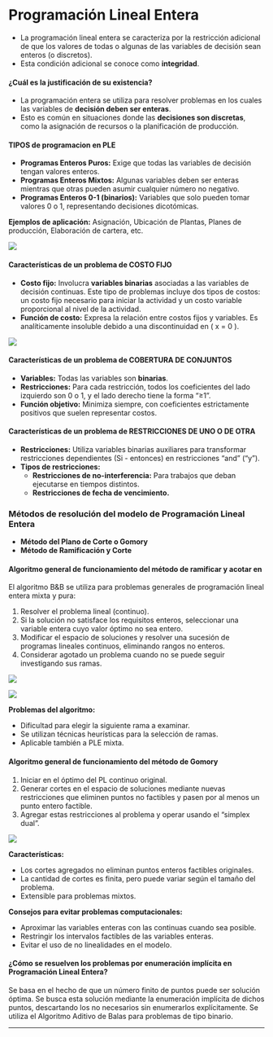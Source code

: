
# Programación Lineal Entera

- La programación lineal entera se caracteriza por la restricción adicional de que los valores de todas o algunas de las variables de decisión sean enteros (o discretos). 
- Esta condición adicional se conoce como **integridad**.

#### ¿Cuál es la justificación de su existencia?
- La programación entera se utiliza para resolver problemas en los cuales las variables de **decisión deben ser enteras**.
- Esto es común en situaciones donde las **decisiones son discretas**, como la asignación de recursos o la planificación de producción.

#### TIPOS de programacion en PLE
- **Programas Enteros Puros:** Exige que todas las variables de decisión tengan valores enteros.
- **Programas Enteros Mixtos:** Algunas variables deben ser enteras mientras que otras pueden asumir cualquier número no negativo.
- **Programas Enteros 0-1 (binarios):** Variables que solo pueden tomar valores 0 o 1, representando decisiones dicotómicas.

**Ejemplos de aplicación:** Asignación, Ubicación de Plantas, Planes de producción, Elaboración de cartera, etc.

![](https://lh7-us.googleusercontent.com/docsz/AD_4nXdlUUlz_p14Mu_dpMMHiI6aoD-ZxSZoss3w9AqSHcF3pRDR5T4G58r9W5h1clsTHu0qg9GuGpDbeT3FXY0dgny1emQWAbVSZ6hgw4TAQrYUd83FsH2-91fN10dU56NU1pUUHApYH_RRglLqh3-lFjRqPEdK?key=iTPa6W9OMH7L3aG9DQ3z0g)

#### Características de un problema de COSTO FIJO
- **Costo fijo:** Involucra **variables binarias** asociadas a las variables de decisión continuas. Este tipo de problemas incluye dos tipos de costos: un costo fijo necesario para iniciar la actividad y un costo variable proporcional al nivel de la actividad.
- **Función de costo:** Expresa la relación entre costos fijos y variables. Es analíticamente insoluble debido a una discontinuidad en \( x = 0 \).

**![](https://lh7-us.googleusercontent.com/docsz/AD_4nXcWRPMRCZWiGbEABl_TYQKPMJuI61m50NgCjHSjz0Nfyo_SIIyVx2EwBUEAvZOyjMSYGeHSlS1VoCU52iEXvLVWyRzFLVxrCNcU9uixKlmrhbExtCx5otFPvNCvQfADmM1viwDc1XKRRPiLMrNCNhVJJxo?key=iTPa6W9OMH7L3aG9DQ3z0g)**

#### Características de un problema de COBERTURA DE CONJUNTOS
- **Variables:** Todas las variables son **binarias**.
- **Restricciones:** Para cada restricción, todos los coeficientes del lado izquierdo son 0 o 1, y el lado derecho tiene la forma “≥1”.
- **Función objetivo:** Minimiza siempre, con coeficientes estrictamente positivos que suelen representar costos.

#### Características de un problema de RESTRICCIONES DE UNO O DE OTRA
- **Restricciones:** Utiliza variables binarias auxiliares para transformar restricciones dependientes (Si - entonces) en restricciones “and” (“y”).
- **Tipos de restricciones:**
  - **Restricciones de no-interferencia:** Para trabajos que deban ejecutarse en tiempos distintos.
  - **Restricciones de fecha de vencimiento.**

### Métodos de resolución del modelo de Programación Lineal Entera
- **Método del Plano de Corte o Gomory**
- **Método de Ramificación y Corte**

#### Algoritmo general de funcionamiento del método de ramificar y acotar en
El algoritmo B&B se utiliza para problemas generales de programación lineal entera mixta y pura:

1. Resolver el problema lineal (continuo).
2. Si la solución no satisface los requisitos enteros, seleccionar una variable entera cuyo valor óptimo no sea entero.
3. Modificar el espacio de soluciones y resolver una sucesión de programas lineales continuos, eliminando rangos no enteros.
4. Considerar agotado un problema cuando no se puede seguir investigando sus ramas.

**![](https://lh7-us.googleusercontent.com/docsz/AD_4nXfRH61OY_eXgFnkRY6z_4Ta0-dT_iWgVzQu5cwOqn9wvQWmycyJXZ-KJDB4t6r4mtZywKpqHGuhKAXkUrEmzTbsL0Pra-naAksYZ7IUt3jtVGUj311QOelOEkGG2zUN-yBtB6fo0Iu_AbYQmYUWsJqG4-YA?key=iTPa6W9OMH7L3aG9DQ3z0g)**

**![](https://lh7-us.googleusercontent.com/docsz/AD_4nXci7zZ-dUCPlVw-LEzmZ9L5L0wZC4e8PPpeC5WQwjKm4xzA4Hnt-4BJAf8kS3kh_KNV9pmaMkD_iIxT0wQz0GtNPvbt0PLSIURvfuURYfrpGJpajt4j8RwF-UvfzwFWawHcRpzbewGRfRnbBV8yROMrIJpE?key=iTPa6W9OMH7L3aG9DQ3z0g)**

**Problemas del algoritmo:**
- Dificultad para elegir la siguiente rama a examinar.
- Se utilizan técnicas heurísticas para la selección de ramas.
- Aplicable también a PLE mixta.

#### Algoritmo general de funcionamiento del método de Gomory
1. Iniciar en el óptimo del PL continuo original.
2. Generar cortes en el espacio de soluciones mediante nuevas restricciones que eliminen puntos no factibles y pasen por al menos un punto entero factible.
3. Agregar estas restricciones al problema y operar usando el “simplex dual”.

**![](https://lh7-us.googleusercontent.com/docsz/AD_4nXdgTN-j2EHz1vE6udtsxas_qyzgNzWbW4MpC_gh9J5EbiIJURx9g13K_GgNUa3g3RNB3L3hkCDRZkGZ9ydzooAr87quai3nUbCHOLc29DRJ3fi1I0DhhI4iJ-oyrDrnqdt05rCt2Z2zuzW3h99aDitsh8A?key=iTPa6W9OMH7L3aG9DQ3z0g)**

**Características:**
- Los cortes agregados no eliminan puntos enteros factibles originales.
- La cantidad de cortes es finita, pero puede variar según el tamaño del problema.
- Extensible para problemas mixtos.

**Consejos para evitar problemas computacionales:**
- Aproximar las variables enteras con las continuas cuando sea posible.
- Restringir los intervalos factibles de las variables enteras.
- Evitar el uso de no linealidades en el modelo.

#### ¿Cómo se resuelven los problemas por enumeración implícita en Programación Lineal Entera?
Se basa en el hecho de que un número finito de puntos puede ser solución óptima. Se busca esta solución mediante la enumeración implícita de dichos puntos, descartando los no necesarios sin enumerarlos explícitamente. Se utiliza el Algoritmo Aditivo de Balas para problemas de tipo binario.



---
